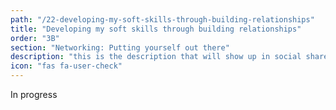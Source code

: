 ```yaml
---
path: "/22-developing-my-soft-skills-through-building-relationships"
title: "Developing my soft skills through building relationships"
order: "3B"
section: "Networking: Putting yourself out there"
description: "this is the description that will show up in social shares"
icon: "fas fa-user-check"
---
```


In progress
